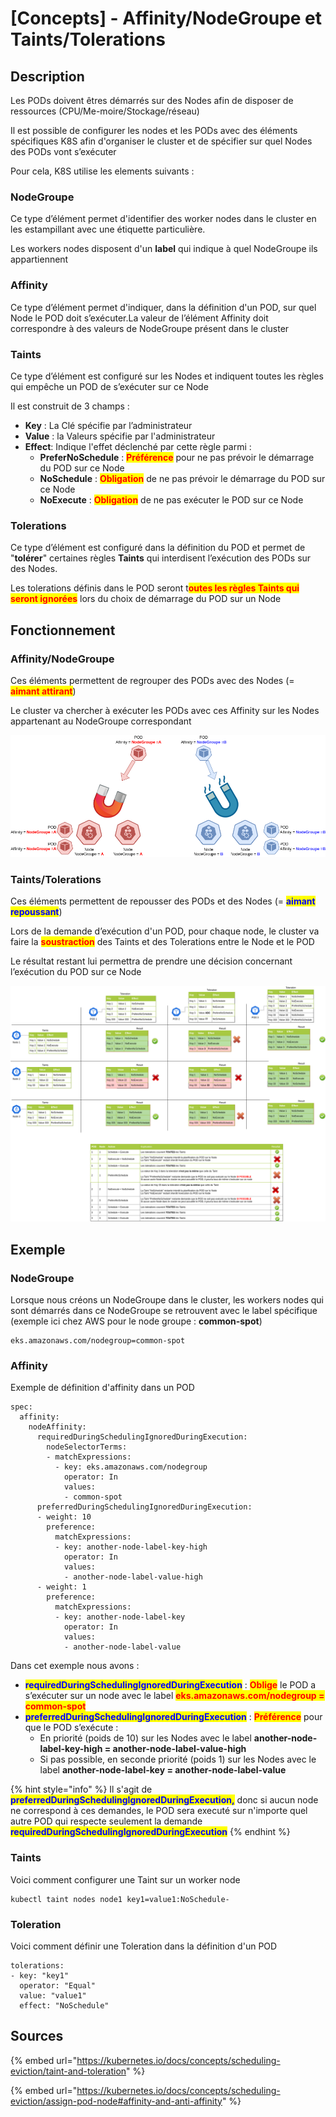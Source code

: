 # \[Concepts] - Affinity/NodeGroupe et Taints/Tolerations

## Description

Les PODs doivent êtres démarrés sur des Nodes afin de disposer de ressources (CPU/Me-moire/Stockage/réseau)

Il est possible de configurer les nodes et les PODs avec des éléments spécifiques K8S afin d'organiser le cluster et de spécifier sur quel Nodes des PODs vont s’exécuter

Pour cela, K8S utilise les elements suivants :

### NodeGroupe

Ce type d’élément permet d'identifier des worker nodes dans le cluster en les estampillant avec une étiquette particulière.

Les workers nodes disposent d'un **label** qui indique à quel NodeGroupe ils appartiennent

### Affinity

Ce type d’élément permet d'indiquer, dans la définition d'un POD, sur quel Node le POD doit s’exécuter.La valeur de l’élément Affinity doit correspondre à des valeurs de NodeGroupe présent dans le cluster

### Taints

Ce type d’élément est configuré sur les Nodes et indiquent toutes les règles qui empêche un POD de s’exécuter sur ce Node

Il est construit de 3 champs :&#x20;

* **Key** : La Clé spécifie par l’administrateur
* **Value** : la Valeurs spécifie par l'administrateur
* **Effect**: Indique l'effet déclenché par cette règle parmi :&#x20;
  * **PreferNoSchedule** : <mark style="color:red;">**Préférence**</mark> pour ne pas prévoir le démarrage du POD sur ce Node
  * **NoSchedule** : <mark style="color:red;">**Obligation**</mark> de ne pas prévoir le démarrage du POD sur ce Node
  * **NoExecute** : <mark style="color:red;">**Obligation**</mark> de ne pas exécuter le POD sur ce Node

### Tolerations

Ce type d’élément est configuré dans la définition du POD et permet de "**tolérer**" certaines règles **Taints** qui interdisent l’exécution des PODs sur des Nodes.

Les tolerations définis dans le POD seront t<mark style="color:red;">**outes les règles Taints qui seront ignorées**</mark> lors du choix de démarrage du POD sur un Node



## Fonctionnement

### Affinity/NodeGroupe

Ces éléments permettent de regrouper des PODs avec des Nodes (= <mark style="color:red;">**aimant attirant**</mark>)

Le cluster va chercher à exécuter les PODs avec ces Affinity sur les Nodes appartenant au NodeGroupe correspondant

![](<../.gitbook/assets/K8S Affinity.drawio.png>)

### Taints/Tolerations

Ces éléments permettent de repousser des PODs et des Nodes (= <mark style="color:blue;">**aimant repoussant**</mark>)

Lors de la demande d’exécution d'un POD, pour chaque node, le cluster va faire la <mark style="color:red;">**soustraction**</mark> des Taints et des Tolerations entre le Node et le POD

Le résultat restant lui permettra de prendre une décision concernant l’exécution du POD sur ce Node

![](<../.gitbook/assets/Taint Toleration.drawio.png>)

## Exemple

### NodeGroupe

Lorsque nous créons un NodeGroupe dans le cluster, les workers nodes qui sont démarrés dans ce NodeGroupe se retrouvent avec le label spécifique (exemple ici chez AWS pour le node groupe : **common-spot**)

```
eks.amazonaws.com/nodegroup=common-spot
```

### Affinity

Exemple de définition d'affinity dans un POD

```
spec:
  affinity:
    nodeAffinity:
      requiredDuringSchedulingIgnoredDuringExecution:
        nodeSelectorTerms:
        - matchExpressions:
          - key: eks.amazonaws.com/nodegroup
            operator: In
            values:
            - common-spot
      preferredDuringSchedulingIgnoredDuringExecution:
      - weight: 10
        preference:
          matchExpressions:
          - key: another-node-label-key-high
            operator: In
            values:
            - another-node-label-value-high
      - weight: 1
        preference:
          matchExpressions:
          - key: another-node-label-key
            operator: In
            values:
            - another-node-label-value
```

Dans cet exemple nous avons :&#x20;

* <mark style="color:blue;">**requiredDuringSchedulingIgnoredDuringExecution**</mark> : <mark style="color:red;">**Oblige**</mark> le POD a s’exécuter sur un node avec le label <mark style="color:red;">**eks.amazonaws.com/nodegroup = common-spot**</mark>
* <mark style="color:blue;">**preferredDuringSchedulingIgnoredDuringExecution**</mark> : <mark style="color:red;">**Préférence**</mark> pour que le POD s’exécute :&#x20;
  * En priorité (poids de 10) sur les Nodes avec le label **another-node-label-key-high = another-node-label-value-high**
  * Si pas possible, en seconde priorité (poids 1) sur les Nodes avec le label **another-node-label-key = another-node-label-value**

{% hint style="info" %}
Il s'agit de <mark style="color:blue;">**preferredDuringSchedulingIgnoredDuringExecution,**</mark> donc si aucun node ne correspond à ces demandes, le POD sera executé sur n'importe quel autre POD qui respecte seulement la demande <mark style="color:blue;">**requiredDuringSchedulingIgnoredDuringExecution**</mark>&#x20;
{% endhint %}

### Taints

Voici comment configurer une Taint sur un worker node

```
kubectl taint nodes node1 key1=value1:NoSchedule-
```

### Toleration

Voici comment définir une Toleration dans la définition d'un POD

```
tolerations:
- key: "key1"
  operator: "Equal"
  value: "value1"
  effect: "NoSchedule"
```

## Sources

{% embed url="https://kubernetes.io/docs/concepts/scheduling-eviction/taint-and-toleration" %}

{% embed url="https://kubernetes.io/docs/concepts/scheduling-eviction/assign-pod-node#affinity-and-anti-affinity" %}
